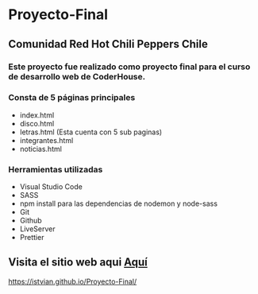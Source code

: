 # Proyecto-Final
## Comunidad Red Hot Chili Peppers Chile

### Este proyecto fue realizado como proyecto final para el curso de desarrollo web de CoderHouse.

### Consta de 5 páginas principales
- index.html
- disco.html
- letras.html (Esta cuenta con 5 sub paginas)
- integrantes.html
- noticias.html

### Herramientas utilizadas
- Visual Studio Code
- SASS
- npm install para las dependencias de nodemon y node-sass
- Git
- Github
- LiveServer
- Prettier

## Visita el sitio web aqui [Aquí](https://istvian.github.io/Proyecto-Final/)
https://istvian.github.io/Proyecto-Final/
